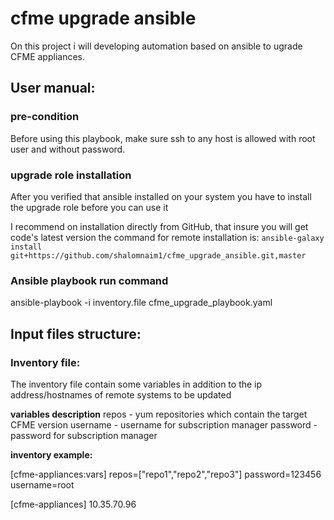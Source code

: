 # cfme upgrade ansible

On this project i will developing automation based on ansible to ugrade CFME appliances.

## User manual:

### pre-condition
Before using this playbook, make sure ssh to any host is allowed with root user and without password.

### upgrade role installation
After you verified that ansible installed on your system you have to install the upgrade role
before you can use it

I recommend on installation directly from GitHub, that insure you will get code's latest version
the command for remote installation is:
```ansible-galaxy install git+https://github.com/shalomnaim1/cfme_upgrade_ansible.git,master```

### Ansible playbook run command
ansible-playbook -i inventory.file cfme_upgrade_playbook.yaml

## Input files structure:
### Inventory file:
The inventory file contain some variables in addition to the ip address/hostnames of remote systems to be updated

**variables description**
repos - yum repositories which contain the target CFME version
username - username for subscription manager
password - password for subscription manager

**inventory example:**

[cfme-appliances:vars]
repos=["repo1","repo2","repo3"]
password=123456
username=root

[cfme-appliances]
10.35.70.96


